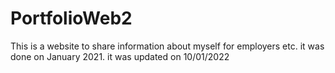 # PortfolioWeb2

This is a website to share information about myself for employers etc. it was done on January 2021.
it was updated on 10/01/2022
